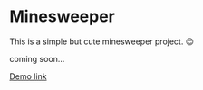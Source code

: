 # Minesweeper


This is a simple but cute minesweeper project. 😊

coming soon...

[Demo link](https://nastakalow.github.io/Minesweeper/)
